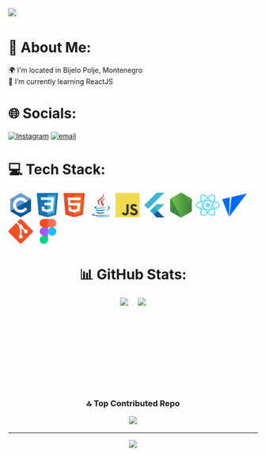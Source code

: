 <h1>
  <img src="https://readme-typing-svg.herokuapp.com?font=Pacifico&size=38&duration=3000&pause=500&color=9DC183&width=600&height=70&lines=Hiiiiiiii!!!;I'm+Nikolina+Pisarevic;Welcome+to+my+profile!!" />
</h1>

# 💫 About Me:
🌍 I'm located in Bijelo Polje, Montenegro<br>🌱 I’m currently learning ReactJS

# 🌐 Socials:
[![Instagram](https://img.shields.io/badge/Instagram-%23E4405F.svg?logo=Instagram&logoColor=white)](https://instagram.com/p1svc) 
[![email](https://img.shields.io/badge/Email-D14836?logo=gmail&logoColor=white)](mailto:nikolina.pisarevic08@gmail.com)

# 💻 Tech Stack:
<p>
  <img src="https://raw.githubusercontent.com/devicons/devicon/master/icons/c/c-original.svg" alt="C" width="50" height="50"/>
  <img src="https://raw.githubusercontent.com/devicons/devicon/master/icons/css3/css3-original.svg" alt="CSS3" width="50" height="50"/>
  <img src="https://raw.githubusercontent.com/devicons/devicon/master/icons/html5/html5-original.svg" alt="HTML5" width="50" height="50"/>
  <img src="https://raw.githubusercontent.com/devicons/devicon/master/icons/java/java-original.svg" alt="Java" width="50" height="50"/>
  <img src="https://raw.githubusercontent.com/devicons/devicon/master/icons/javascript/javascript-original.svg" alt="JavaScript" width="50" height="50"/>
  <img src="https://raw.githubusercontent.com/devicons/devicon/master/icons/flutter/flutter-original.svg" alt="Flutter" width="50" height="50"/>
  <img src="https://raw.githubusercontent.com/devicons/devicon/master/icons/nodejs/nodejs-original.svg" alt="NodeJS" width="50" height="50"/>
  <img src="https://raw.githubusercontent.com/devicons/devicon/master/icons/react/react-original.svg" alt="React" width="50" height="50"/>
  <img src="https://raw.githubusercontent.com/devicons/devicon/master/icons/vite/vite-original.svg" alt="Vite" width="50" height="50"/>
  <img src="https://raw.githubusercontent.com/devicons/devicon/master/icons/git/git-original.svg" alt="Git" width="50" height="50"/>
  <img src="https://raw.githubusercontent.com/devicons/devicon/master/icons/figma/figma-original.svg" alt="Figma" width="50" height="50"/>
</p>
<div align="center">
  
# 📊 GitHub Stats:
<div style="display: flex; justify-content: center; gap: 20px;">
  <img src="https://github-readme-stats.vercel.app/api?username=npsvc&theme=dark&bg_color=1f331e&title_color=98c379&text_color=abb2bf&icon_color=98c379&hide_border=false&include_all_commits=true&count_private=true" height="180"/>
  <img src="https://github-readme-stats.vercel.app/api/top-langs/?username=npsvc&theme=dark&bg_color=1f331e&title_color=98c379&text_color=abb2bf&icon_color=98c379&hide_border=false&include_all_commits=true&count_private=true&layout=compact" height="180"/>
</div>

### 🔝 Top Contributed Repo
![](https://github-contributor-stats.vercel.app/api?username=npsvc&limit=5&theme=dark&bg_color=1f331e&title_color=98c379&text_color=abb2bf&icon_color=98c379&combine_all_yearly_contributions=true)




---
[![](https://visitcount.itsvg.in/api?id=npsvc&icon=0&color=3)](https://visitcount.itsvg.in)

</div>
